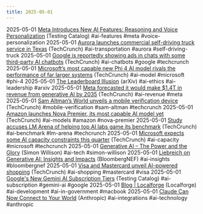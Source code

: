 ```yaml
---
title: 2025-05-01
---
```


2025-05-01 [Meta Introduces New AI Features: Reasoning and Voice Personalization](https://www.testingcatalog.com/meta-tests-new-ai-features-including-reasoning-and-voice-personalization/) (Testing Catalog) #ai-features #meta #voice-personalization
2025-05-01 [Aurora launches commercial self-driving truck service in Texas](https://techcrunch.com/2025/05/01/aurora-launches-commercial-self-driving-truck-service-in-texas/) (TechCrunch) #ai-transportation #aurora #self-driving-truck
2025-05-01 [Google is reportedly showing ads in chats with some third-party AI chatbots](https://techcrunch.com/2025/05/01/google-is-reportedly-showing-ads-in-chats-with-some-third-party-ai-chatbots/) (TechCrunch) #ai-chatbots #google #techcrunch
2025-05-01 [Microsoft’s most capable new Phi 4 AI model rivals the performance of far larger systems](https://techcrunch.com/2025/04/30/microsofts-most-capable-new-phi-4-ai-model-rivals-the-performance-of-far-larger-systems/) (TechCrunch) #ai-model #microsoft #phi-4
2025-05-01 [The Leaderboard Illusion](https://arxiv.org/html/2504.20879v1) (arXiv) #ai-ethics #ai-leadership #arxiv
2025-05-01 [Meta forecasted it would make $1.4T in revenue from generative AI by 2035](https://techcrunch.com/2025/04/30/meta-forecasted-it-would-make-1-4t-in-revenue-from-generative-ai-by-2035/) (TechCrunch) #ai-revenue #meta
2025-05-01 [Sam Altman’s World unveils a mobile verification device](https://techcrunch.com/2025/04/30/sam-altmans-world-unveils-a-mobile-verification-device/) (TechCrunch) #mobile-verification #sam-altman #techcrunch
2025-05-01 [Amazon launches Nova Premier, its most capable AI model yet](https://techcrunch.com/2025/04/30/amazon-launches-nova-premier-its-largest-ai-model-yet/) (TechCrunch) #ai-models #amazon #nova-premier
2025-05-01 [Study accuses LM Arena of helping top AI labs game its benchmark](https://techcrunch.com/2025/04/30/study-accuses-lm-arena-of-helping-top-ai-labs-game-its-benchmark/) (TechCrunch) #ai-benchmark #lm-arena #techcrunch
2025-05-01 [Microsoft expects some AI capacity constraints this quarter](https://techcrunch.com/2025/04/30/microsoft-expects-some-ai-capacity-constraints-this-quarter/) (TechCrunch) #ai-capacity #microsoft #techcrunch
2025-05-01 [Generative AI – The Power and the Glory](https://simonwillison.net/2025/Jan/12/generative-ai-the-power-and-the-glory/) (Simon Willison) #ai-tech #simon-willison
2025-05-01 [Liebreich on Generative AI: Insights and Impacts](https://about.bnef.com/blog/liebreich-generative-ai-the-power-and-the-glory/) (BloombergNEF) #ai-insights #bloombergnef
2025-05-01 [Visa and Mastercard unveil AI-powered shopping](https://techcrunch.com/2025/04/30/visa-and-mastercard-unveil-ai-powered-shopping/) (TechCrunch) #ai-shopping #mastercard #visa
2025-05-01 [Google's New Gemini AI Subscription Tiers](https://www.testingcatalog.com/google-prepares-new-gemini-ai-subscription-tiers-with-possible-gemini-ultra-plan/) (Testing Catalog) #ai-subscription #gemini-ai #google
2025-05-01 [Blog | Localforge](https://localforge.dev/blog/running-qwen3-macbook-mlx) (Localforge) #ai-development #ai-in-government #macbook
2025-05-01 [Claude Can Now Connect to Your World](https://www.anthropic.com/news/integrations) (Anthropic) #ai-integrations #ai-technology #anthropic
